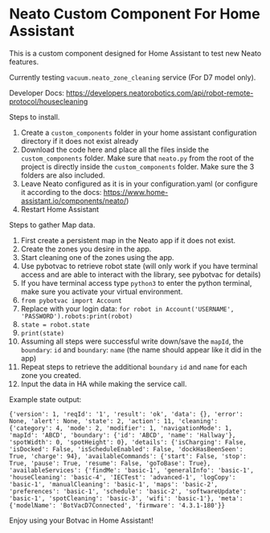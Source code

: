 # Neato Custom Component For Home Assistant

This is a custom component designed for Home Assistant to test new Neato features.

Currently testing `vacuum.neato_zone_cleaning` service (For D7 model only).

Developer Docs: https://developers.neatorobotics.com/api/robot-remote-protocol/housecleaning

Steps to install.

1. Create a `custom_components` folder in your home assistant configuration directory if it does not exist already
2. Download the code here and place all the files inside the `custom_components` folder.  Make sure that `neato.py` from the root of the project is directly inside the `custom_components` folder.  Make sure the 3 folders are also included.
3. Leave Neato configured as it is in your configuration.yaml (or configure it according to the docs: https://www.home-assistant.io/components/neato/)
4. Restart Home Assistant


Steps to gather Map data.

1. First create a persistent map in the Neato app if it does not exist.
2. Create the zones you desire in the app.
3. Start cleaning one of the zones using the app.
4. Use pybotvac to retrieve robot state (will only work if you have terminal access and are able to interact with the library, see pybotvac for details)
5. If you have terminal access type `python3` to enter the python terminal, make sure you activate your virtual environment.
6. `from pybotvac import Account`
7. Replace with your login data: `for robot in Account('USERNAME', 'PASSWORD').robots:print(robot)`
8. `state = robot.state`
9. `print(state)`
10. Assuming all steps were successful write down/save the `mapId`, the `boundary`: `id` and `boundary`: `name` (the name should appear like it did in the app)
11. Repeat steps to retrieve the additional `boundary` `id` and `name` for each zone you created.
12. Input the data in HA while making the service call.

Example state output:

`
{'version': 1, 'reqId': '1', 'result': 'ok', 'data': {}, 'error': None, 'alert': None, 'state': 2, 'action': 11, 'cleaning': {'category': 4, 'mode': 2, 'modifier': 1, 'navigationMode': 1, 'mapId': 'ABCD', 'boundary': {'id': 'ABCD', 'name': 'Hallway'}, 'spotWidth': 0, 'spotHeight': 0}, 'details': {'isCharging': False, 'isDocked': False, 'isScheduleEnabled': False, 'dockHasBeenSeen': True, 'charge': 94}, 'availableCommands': {'start': False, 'stop': True, 'pause': True, 'resume': False, 'goToBase': True}, 'availableServices': {'findMe': 'basic-1', 'generalInfo': 'basic-1', 'houseCleaning': 'basic-4', 'IECTest': 'advanced-1', 'logCopy': 'basic-1', 'manualCleaning': 'basic-1', 'maps': 'basic-2', 'preferences': 'basic-1', 'schedule': 'basic-2', 'softwareUpdate': 'basic-1', 'spotCleaning': 'basic-3', 'wifi': 'basic-1'}, 'meta': {'modelName': 'BotVacD7Connected', 'firmware': '4.3.1-180'}}
`

Enjoy using your Botvac in Home Assistant!

